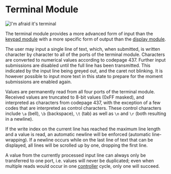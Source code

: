 # Terminal Module

![I'm afraid it's terminal](item:tis3d:module_terminal)

The terminal module provides a more advanced form of input than the [keypad module](module_keypad.md) with a more specific form of output than the [display module](module_display.md).

The user may input a single line of text, which, when submitted, is written character by character to all of the ports of the terminal module. Characters are converted to numerical values according to codepage 437. Further input submissions are disabled until the full line has been transmitted. This indicated by the input line being greyed out, and the caret not blinking. It is however possible to input more text in this state to prepare for the moment submissions are enabled again.

Values are permanently read from all four ports of the terminal module. Received values are truncated to 8-bit values (0xFF masked), and interpreted as characters from codepage 437, with the exception of a few codes that are interpreted as control characters. These control characters include `\a` (bell), `\b` (backspace), `\t` (tab) as well as `\n` and `\r` (both resulting in a newline).

If the write index on the current line has reached the maximum line length and a value is read, an automatic newline will be enforced (automatic line-wrapping). If a newline occurs while on the last line of text that can be displayed, all lines will be scrolled up by one, dropping the first line.

A value from the currently processed input line can always only be transferred to one port, i.e. values will never be duplicated; even when multiple reads would occur in one [controller](../block/controller.md) cycle, only one will succeed.
